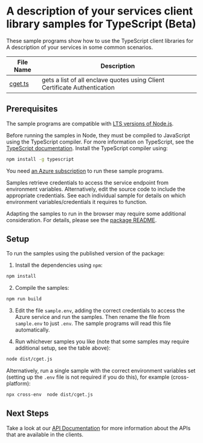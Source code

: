 # A description of your services client library samples for TypeScript (Beta)

These sample programs show how to use the TypeScript client libraries for A description of your services in some common scenarios.

| **File Name**   | **Description**                                                           |
| --------------- | ------------------------------------------------------------------------- |
| [cget.ts][cget] | gets a list of all enclave quotes using Client Certificate Authentication |

## Prerequisites

The sample programs are compatible with [LTS versions of Node.js](https://github.com/nodejs/release#release-schedule).

Before running the samples in Node, they must be compiled to JavaScript using the TypeScript compiler. For more information on TypeScript, see the [TypeScript documentation][typescript]. Install the TypeScript compiler using:

```bash
npm install -g typescript
```

You need [an Azure subscription][freesub] to run these sample programs.

Samples retrieve credentials to access the service endpoint from environment variables. Alternatively, edit the source code to include the appropriate credentials. See each individual sample for details on which environment variables/credentials it requires to function.

Adapting the samples to run in the browser may require some additional consideration. For details, please see the [package README][package].

## Setup

To run the samples using the published version of the package:

1. Install the dependencies using `npm`:

```bash
npm install
```

2. Compile the samples:

```bash
npm run build
```

3. Edit the file `sample.env`, adding the correct credentials to access the Azure service and run the samples. Then rename the file from `sample.env` to just `.env`. The sample programs will read this file automatically.

4. Run whichever samples you like (note that some samples may require additional setup, see the table above):

```bash
node dist/cget.js
```

Alternatively, run a single sample with the correct environment variables set (setting up the `.env` file is not required if you do this), for example (cross-platform):

```bash
npx cross-env  node dist/cget.js
```

## Next Steps

Take a look at our [API Documentation][apiref] for more information about the APIs that are available in the clients.

[cget]: https://github.com/Azure/azure-sdk-for-js/blob/main/sdk/confidentialledger/azure-confidentialledger-bugbash-rest/samples/v1-beta/typescript/src/cget.ts
[apiref]: the-link-to-your-service-on-docs.microsoft.com
[freesub]: https://azure.microsoft.com/free/
[package]: https://github.com/Azure/azure-sdk-for-js/tree/main/sdk/confidentialledger/azure-confidentialledger-bugbash-rest/README.md
[typescript]: https://www.typescriptlang.org/docs/home.html
